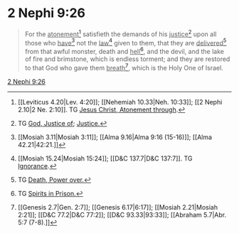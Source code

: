 # 2 Nephi 9:26

> For the <u>atonement</u>[^a] satisfieth the demands of his <u>justice</u>[^b] upon all those who <u>have</u>[^c] not the <u>law</u>[^d] given to them, that they are <u>delivered</u>[^e] from that awful monster, death and <u>hell</u>[^f], and the devil, and the lake of fire and brimstone, which is endless torment; and they are restored to that God who gave them <u>breath</u>[^g], which is the Holy One of Israel.

[2 Nephi 9:26](https://www.churchofjesuschrist.org/study/scriptures/bofm/2-ne/9?lang=eng&id=p26#p26)


[^a]: [[Leviticus 4.20|Lev. 4:20]]; [[Nehemiah 10.33|Neh. 10:33]]; [[2 Nephi 2.10|2 Ne. 2:10]]. TG [Jesus Christ, Atonement through](https://www.churchofjesuschrist.org/study/scriptures/tg/jesus-christ-atonement-through?lang=eng).
[^b]: TG [God, Justice of](https://www.churchofjesuschrist.org/study/scriptures/tg/god-justice-of?lang=eng); [Justice.](https://www.churchofjesuschrist.org/study/scriptures/tg/justice?lang=eng)
[^c]: [[Mosiah 3.11|Mosiah 3:11]]; [[Alma 9.16|Alma 9:16 (15-16)]]; [[Alma 42.21|42:21.]]
[^d]: [[Mosiah 15.24|Mosiah 15:24]]; [[D&C 137.7|D&C 137:7]]. TG [Ignorance](https://www.churchofjesuschrist.org/study/scriptures/tg/ignorance?lang=eng).
[^e]: TG [Death, Power over.](https://www.churchofjesuschrist.org/study/scriptures/tg/death-power-over?lang=eng)
[^f]: TG [Spirits in Prison.](https://www.churchofjesuschrist.org/study/scriptures/tg/spirits-in-prison?lang=eng)
[^g]: [[Genesis 2.7|Gen. 2:7]]; [[Genesis 6.17|6:17]]; [[Mosiah 2.21|Mosiah 2:21]]; [[D&C 77.2|D&C 77:2]]; [[D&C 93.33|93:33]]; [[Abraham 5.7|Abr. 5:7 (7-8).]]
